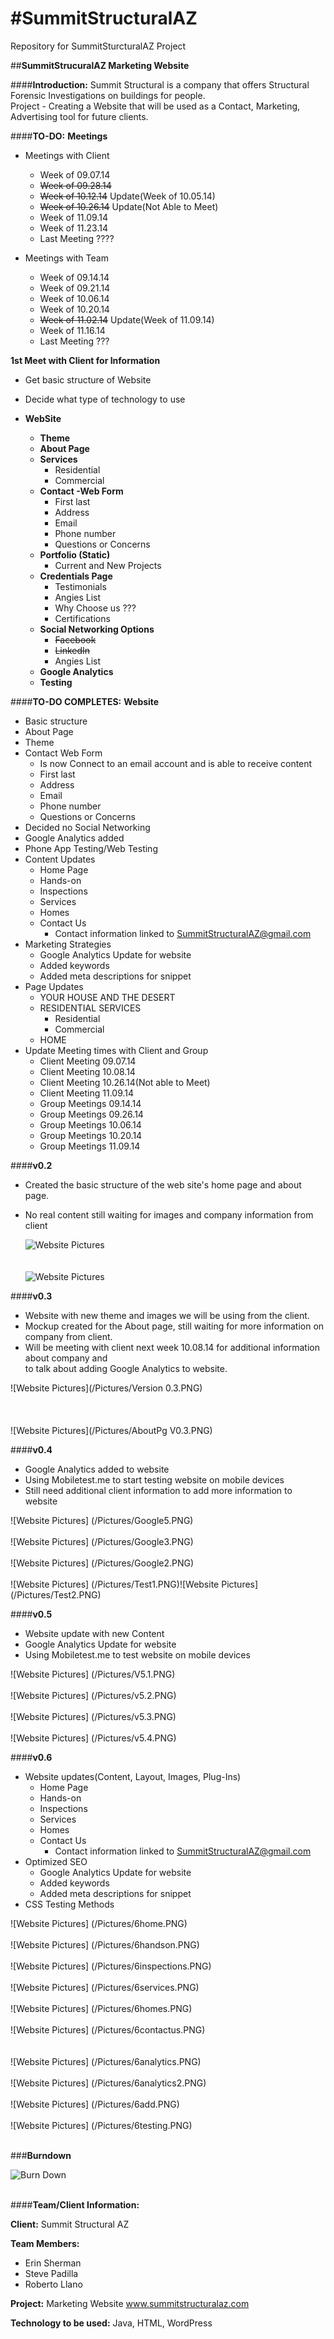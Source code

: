 #**SummitStructuralAZ**
===============
Repository for SummitSturcturalAZ Project

##**SummitStrucuralAZ Marketing Website**

####**Introduction:**
Summit Structural is a company that offers Structural Forensic Investigations on buildings for people.  
Project - Creating a Website that will be used as a Contact, Marketing, Advertising tool for future clients.

####**TO-DO:**
**Meetings**
  - Meetings with Client
     - Week of 09.07.14
	 - ~~Week of 09.28.14~~
	 - ~~Week of 10.12.14~~&nbsp;Update(Week of 10.05.14)
     - ~~Week of 10.26.14~~&nbsp;Update(Not Able to Meet)
     - Week of 11.09.14
     - Week of 11.23.14
     - Last Meeting ????
  
  - Meetings with Team
     - Week of 09.14.14
     - Week of 09.21.14
     - Week of 10.06.14
     - Week of 10.20.14
     - ~~Week of 11.02.14~~&nbsp;Update(Week of 11.09.14)
     - Week of 11.16.14
     - Last Meeting ???

**1st Meet with Client for Information**
  - Get basic structure of Website  
  - Decide what type of technology to use  
	
  - **WebSite**  
    - **Theme**  
    - **About Page**  
    - **Services**  
	  - Residential  
	  - Commercial  
    - **Contact -Web Form**  
	  - First last  
	  - Address  
	  - Email  
	  - Phone number  
	  - Questions or Concerns  
	- **Portfolio (Static)**  
	  - Current and New Projects  
	- **Credentials Page**  
	  - Testimonials  
	  - Angies List  
	  - Why Choose us ???  
	  - Certifications  
	- **Social Networking Options**  
	  - ~~Facebook~~  
	  - ~~LinkedIn~~
	  - Angies List  
	- **Google Analytics**  
	- **Testing**  

####**TO-DO COMPLETES:**
**Website**  
  - Basic structure  
  - About Page  
  - Theme
  - Contact Web Form  
	- Is now Connect to an email account and is able to receive content
	 - First last  
	 - Address  
	 - Email  
	 - Phone number  
	 - Questions or Concerns  
  - Decided no Social Networking  
  - Google Analytics added
  - Phone App Testing/Web Testing
  - Content Updates  
	- Home Page  
    - Hands-on  
    - Inspections  
    - Services  
    - Homes  
    - Contact Us  
	  - Contact information linked to  SummitStructuralAZ@gmail.com  
  - Marketing Strategies  
    - Google Analytics Update for website  
	- Added keywords  
	- Added meta descriptions for snippet  
  - Page Updates  
	- YOUR HOUSE AND THE DESERT  
	- RESIDENTIAL SERVICES  
	  - Residential  
	  - Commercial  
	- HOME  
  - Update Meeting times with Client and Group  
    - Client Meeting 09.07.14
    - Client Meeting 10.08.14  
    - Client Meeting 10.26.14(Not able to Meet)  
    - Client Meeting 11.09.14
    - Group Meetings 09.14.14
    - Group Meetings 09.26.14
    - Group Meetings 10.06.14
    - Group Meetings 10.20.14
    - Group Meetings 11.09.14
  
####**v0.2**  
  - Created the basic structure of the web site's home page and about page.  
  - No real content still waiting for images and company information from client  
  
  
	![Website Pictures](/Pictures/Structural-Engineering.jpg)
	<br/>
	<br/>
	<br/>
	![Website Pictures](/Pictures/Third.png)  
	
####**v0.3**  
  - Website with new theme and images we will be using from the client.  
  - Mockup created for the About page, still waiting for more information on company from client.
  - Will be meeting with client next week 10.08.14 for additional information about company and  
    to talk about adding Google Analytics to website.  
	
![Website Pictures](/Pictures/Version 0.3.PNG)  
<br/>
<br/>
<br/>
![Website Pictures](/Pictures/AboutPg V0.3.PNG)  

####**v0.4**
  - Google Analytics added to website
  - Using Mobiletest.me to start testing website on mobile devices
  - Still need additional client information to add more information to website  
  
![Website Pictures] (/Pictures/Google5.PNG)   
<br/>
![Website Pictures] (/Pictures/Google3.PNG)  
<br/>
![Website Pictures] (/Pictures/Google2.PNG)  
<br/>
![Website Pictures] (/Pictures/Test1.PNG)![Website Pictures] (/Pictures/Test2.PNG)  


####**v0.5**  
  - Website update with new Content
  - Google Analytics Update for website  
  - Using Mobiletest.me to test website on mobile devices  
  
![Website Pictures] (/Pictures/V5.1.PNG)   
<br/>
![Website Pictures] (/Pictures/v5.2.PNG)  
<br/>
![Website Pictures] (/Pictures/v5.3.PNG)  
<br/>
![Website Pictures] (/Pictures/v5.4.PNG)  

####**v0.6**  
- Website updates(Content, Layout, Images, Plug-Ins)  
  - Home Page  
  - Hands-on  
  - Inspections    
  - Services  
  - Homes  
  - Contact Us  
	- Contact information linked to  SummitStructuralAZ@gmail.com   
- Optimized SEO  
  - Google Analytics Update for website  
  - Added keywords  
  - Added meta descriptions for snippet  
- CSS Testing Methods  

![Website Pictures] (/Pictures/6home.PNG)   
<br/>
![Website Pictures] (/Pictures/6handson.PNG)   
<br/>
![Website Pictures] (/Pictures/6inspections.PNG)   
<br/>
![Website Pictures] (/Pictures/6services.PNG)   
<br/>
![Website Pictures] (/Pictures/6homes.PNG)   
<br/>
![Website Pictures] (/Pictures/6contactus.PNG)   
<br/>
<br/>
![Website Pictures] (/Pictures/6analytics.PNG)   
<br/>
![Website Pictures] (/Pictures/6analytics2.PNG)   
<br/>
![Website Pictures] (/Pictures/6add.PNG)   
<br/>
![Website Pictures] (/Pictures/6testing.PNG)   
<br/>


###**Burndown**  

![Burn Down](/Pictures/BurnDown6.PNG)  
<br/>



####**Team/Client Information:**

**Client:** Summit Structural AZ

**Team Members:** 
  - Erin Sherman  
  - Steve Padilla  
  - Roberto Llano  
  
				  
**Project:** Marketing Website www.summitstructuralaz.com  

**Technology to be used:** Java, HTML, WordPress
